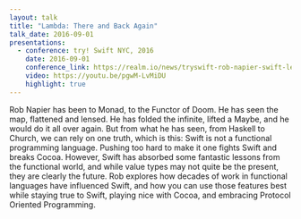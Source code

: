 ```yaml
---
layout: talk
title: "Lambda: There and Back Again"
talk_date: 2016-09-01
presentations:  
  - conference: try! Swift NYC, 2016
    date: 2016-09-01
    conference_link: https://realm.io/news/tryswift-rob-napier-swift-legacy-functional-programming/
    video: https://youtu.be/pgwM-LvMiDU
    highlight: true
---
```


Rob Napier has been to Monad, to the Functor of Doom. He has seen the map, flattened and lensed. He has folded the infinite, lifted a Maybe, and he would do it all over again. But from what he has seen, from Haskell to Church, we can rely on one truth, which is this: Swift is not a functional programming language. Pushing too hard to make it one fights Swift and breaks Cocoa. However, Swift has absorbed some fantastic lessons from the functional world, and while value types may not quite be the present, they are clearly the future. Rob explores how decades of work in functional languages have influenced Swift, and how you can use those features best while staying true to Swift, playing nice with Cocoa, and embracing Protocol Oriented Programming.
